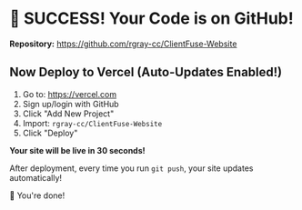 # 🎉 SUCCESS! Your Code is on GitHub!

**Repository:** https://github.com/rgray-cc/ClientFuse-Website

## Now Deploy to Vercel (Auto-Updates Enabled!)

1. Go to: https://vercel.com
2. Sign up/login with GitHub
3. Click "Add New Project"
4. Import: `rgray-cc/ClientFuse-Website`
5. Click "Deploy"

**Your site will be live in 30 seconds!**

After deployment, every time you run `git push`, your site updates automatically!

🎉 You're done!

